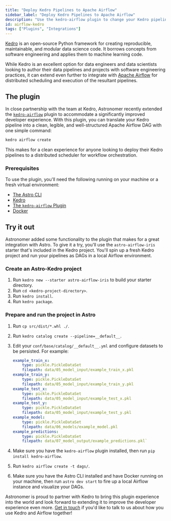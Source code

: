 ```yaml
---
title: "Deploy Kedro Pipelines to Apache Airflow"
sidebar_label: "Deploy Kedro Pipelines to Apache Airflow"
description: "Use the kedro-airflow plugin to change your Kedro pipelines into Apache Airflow DAGs and deploy them to a production environment."
id: airflow-kedro
tags: ["Plugins", "Integrations"]
---
```


[Kedro](https://github.com/quantumblacklabs/kedro) is an open-source Python framework for creating reproducible, maintainable, and modular data science code. It borrows concepts from software engineering and applies them to machine learning code.

While Kedro is an excellent option for data engineers and data scientists looking to author their data pipelines and projects with software engineering practices, it can extend even further to integrate with [Apache Airflow](https://airflow.apache.org) for distributed scheduling and execution of the resultant pipelines.

## The plugin

In close partnership with the team at Kedro, Astronomer recently extended the [`kedro-airflow`](https://github.com/quantumblacklabs/kedro-airflow) plugin to accommodate a significantly improved developer experience. With this plugin, you can translate your Kedro pipeline into a clean, legible, and well-structured Apache Airflow DAG with one simple command:

```bash
kedro airflow create
```

This makes for a clean experience for anyone looking to deploy their Kedro pipelines to a distributed scheduler for workflow orchestration.

### Prerequisites

To use the plugin, you'll need the following running on your machine or a fresh virtual environment:

- [The Astro CLI](https://docs.astronomer.io/astro/install-cli)
- [Kedro](https://github.com/quantumblacklabs/kedro)
- [The `kedro-airflow` Plugin](https://github.com/quantumblacklabs/kedro-airflow)
- [Docker](https://docs.docker.com/docker-for-mac/install/)

## Try it out

Astronomer added some functionality to the plugin that makes for a great integration with Astro. To give it a try, you'll use the `astro-airflow-iris` starter that's included in the Kedro project. You'll spin up a fresh Kedro project and run your pipelines as DAGs in a local Airflow environment.

### Create an Astro-Kedro project

1. Run `kedro new --starter astro-airflow-iris` to build your starter directory.
2. Run `cd <kedro-project-directory>`.
3. Run `kedro install`.
4. Run `kedro package`.
   
### Prepare and run the project in Astro

1. Run `cp src/dist/*.whl ./`.
2. Run `kedro catalog create --pipeline=__default__`.
3. Edit your `conf/base/catalog/__default__.yml` and configure datasets to be persisted. For example:

    ```yaml
    example_train_x:
        type: pickle.PickleDataSet
        filepath: data/05_model_input/example_train_x.pkl
    example_train_y:
        type: pickle.PickleDataSet
        filepath: data/05_model_input/example_train_y.pkl
    example_test_x:
        type: pickle.PickleDataSet
        filepath: data/05_model_input/example_test_x.pkl
    example_test_y:
        type: pickle.PickleDataSet
        filepath: data/05_model_input/example_test_y.pkl
    example_model:
        type: pickle.PickleDataSet
        filepath: data/06_models/example_model.pkl
    example_predictions:
        type: pickle.PickleDataSet
        filepath: data/07_model_output/example_predictions.pkl`
    ```

4. Make sure you have the `kedro-airflow` plugin installed, then run `pip install kedro-airflow`.
5. Run `kedro airflow create -t dags/`.
6. Make sure you have the Astro CLI installed and have Docker running on your machine, then run `astro dev start` to fire up a local Airflow instance and visualize your DAGs.

Astronomer is proud to partner with Kedro to bring this plugin experience into the world and look forward to extending it to improve the developer experience even more. [Get in touch](https://astronomer.io/contact) if you'd like to talk to us about how you use Kedro and Airflow together!
